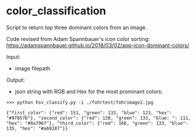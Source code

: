 # color_classification
Script to return top three dominant colors from an image. 

Code revised from Adam Spannbauer's icon color sorting: https://adamspannbauer.github.io/2018/03/02/app-icon-dominant-colors/

Input: 
 - image filepath
 
Output: 
 - json string with RGB and Hex for the most prominant colors: 
 
 ```
 >>> python hsv_classify.py -i ./fohrtest/fohrimage2.jpg
 
{"first_color": {"red": 151, "green": 133, "blue": 123, "hex": "#97857b"}, "second_color": {"red": 138, "green": 133, "blue: ": 111, "hex": "#8a796f"}, "third_color": {"red": 166, "green": 133, "blue": 135, "hex": "#a69287"}}
```
